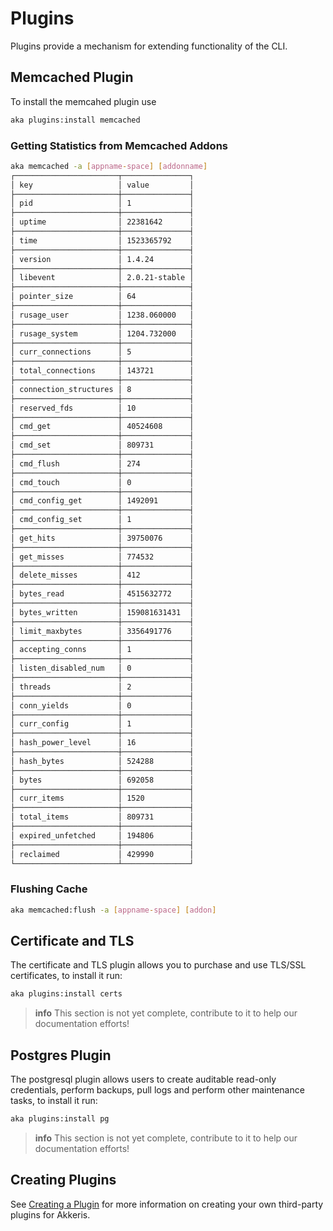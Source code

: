 # Plugins

Plugins provide a mechanism for extending functionality of the CLI.

## Memcached Plugin

To install the memcahed plugin use

```bash
aka plugins:install memcached
```

### Getting Statistics from Memcached Addons

```bash
aka memcached -a [appname-space] [addonname]
┌───────────────────────┬───────────────┐
│ key                   │ value         │
├───────────────────────┼───────────────┤
│ pid                   │ 1             │
├───────────────────────┼───────────────┤
│ uptime                │ 22381642      │
├───────────────────────┼───────────────┤
│ time                  │ 1523365792    │
├───────────────────────┼───────────────┤
│ version               │ 1.4.24        │
├───────────────────────┼───────────────┤
│ libevent              │ 2.0.21-stable │
├───────────────────────┼───────────────┤
│ pointer_size          │ 64            │
├───────────────────────┼───────────────┤
│ rusage_user           │ 1238.060000   │
├───────────────────────┼───────────────┤
│ rusage_system         │ 1204.732000   │
├───────────────────────┼───────────────┤
│ curr_connections      │ 5             │
├───────────────────────┼───────────────┤
│ total_connections     │ 143721        │
├───────────────────────┼───────────────┤
│ connection_structures │ 8             │
├───────────────────────┼───────────────┤
│ reserved_fds          │ 10            │
├───────────────────────┼───────────────┤
│ cmd_get               │ 40524608      │
├───────────────────────┼───────────────┤
│ cmd_set               │ 809731        │
├───────────────────────┼───────────────┤
│ cmd_flush             │ 274           │
├───────────────────────┼───────────────┤
│ cmd_touch             │ 0             │
├───────────────────────┼───────────────┤
│ cmd_config_get        │ 1492091       │
├───────────────────────┼───────────────┤
│ cmd_config_set        │ 1             │
├───────────────────────┼───────────────┤
│ get_hits              │ 39750076      │
├───────────────────────┼───────────────┤
│ get_misses            │ 774532        │
├───────────────────────┼───────────────┤
│ delete_misses         │ 412           │
├───────────────────────┼───────────────┤
│ bytes_read            │ 4515632772    │
├───────────────────────┼───────────────┤
│ bytes_written         │ 159081631431  │
├───────────────────────┼───────────────┤
│ limit_maxbytes        │ 3356491776    │
├───────────────────────┼───────────────┤
│ accepting_conns       │ 1             │
├───────────────────────┼───────────────┤
│ listen_disabled_num   │ 0             │
├───────────────────────┼───────────────┤
│ threads               │ 2             │
├───────────────────────┼───────────────┤
│ conn_yields           │ 0             │
├───────────────────────┼───────────────┤
│ curr_config           │ 1             │
├───────────────────────┼───────────────┤
│ hash_power_level      │ 16            │
├───────────────────────┼───────────────┤
│ hash_bytes            │ 524288        │
├───────────────────────┼───────────────┤
│ bytes                 │ 692058        │
├───────────────────────┼───────────────┤
│ curr_items            │ 1520          │
├───────────────────────┼───────────────┤
│ total_items           │ 809731        │
├───────────────────────┼───────────────┤
│ expired_unfetched     │ 194806        │
├───────────────────────┼───────────────┤
│ reclaimed             │ 429990        │
└───────────────────────┴───────────────┘
```

### Flushing Cache

```bash
aka memcached:flush -a [appname-space] [addon]
```

## Certificate and TLS 

The certificate and TLS plugin allows you to purchase and use TLS/SSL certificates, to install it run:

```bash
aka plugins:install certs
```

>**info**
> This section is not yet complete, contribute to it to help our documentation efforts!

## Postgres Plugin 

The postgresql plugin allows users to create auditable read-only credentials, perform backups, pull logs and perform other maintenance tasks, to install it run:

```bash
aka plugins:install pg
```

>**info**
> This section is not yet complete, contribute to it to help our documentation efforts!

## Creating Plugins

See [Creating a Plugin](/extending-akkeris/creating-plugins.md) for more information on creating your own third-party plugins for Akkeris.
